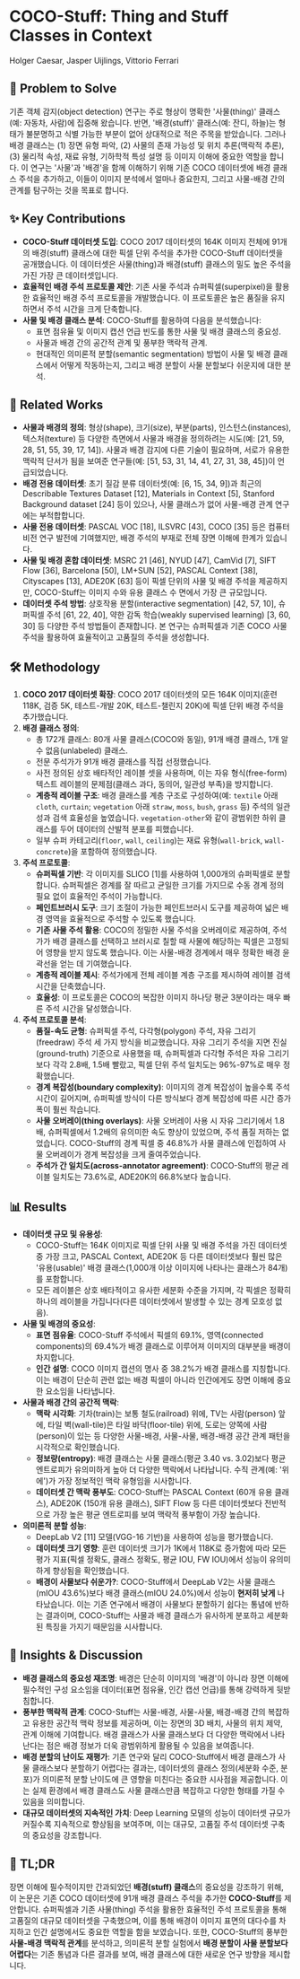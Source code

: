 # COCO-Stuff: Thing and Stuff Classes in Context

Holger Caesar, Jasper Uijlings, Vittorio Ferrari

## 🧩 Problem to Solve

기존 객체 감지(object detection) 연구는 주로 형상이 명확한 '사물(thing)' 클래스(예: 자동차, 사람)에 집중해 왔습니다. 반면, '배경(stuff)' 클래스(예: 잔디, 하늘)는 형태가 불분명하고 식별 가능한 부분이 없어 상대적으로 적은 주목을 받았습니다. 그러나 배경 클래스는 (1) 장면 유형 파악, (2) 사물의 존재 가능성 및 위치 추론(맥락적 추론), (3) 물리적 속성, 재료 유형, 기하학적 특성 설명 등 이미지 이해에 중요한 역할을 합니다. 이 연구는 '사물'과 '배경'을 함께 이해하기 위해 기존 COCO 데이터셋에 배경 클래스 주석을 추가하고, 이들이 이미지 분석에서 얼마나 중요한지, 그리고 사물-배경 간의 관계를 탐구하는 것을 목표로 합니다.

## ✨ Key Contributions

- **COCO-Stuff 데이터셋 도입**: COCO 2017 데이터셋의 164K 이미지 전체에 91개의 배경(stuff) 클래스에 대한 픽셀 단위 주석을 추가한 COCO-Stuff 데이터셋을 공개했습니다. 이 데이터셋은 사물(thing)과 배경(stuff) 클래스의 밀도 높은 주석을 가진 가장 큰 데이터셋입니다.
- **효율적인 배경 주석 프로토콜 제안**: 기존 사물 주석과 슈퍼픽셀(superpixel)을 활용한 효율적인 배경 주석 프로토콜을 개발했습니다. 이 프로토콜은 높은 품질을 유지하면서 주석 시간을 크게 단축합니다.
- **사물 및 배경 클래스 분석**: COCO-Stuff를 활용하여 다음을 분석했습니다:
  - 표면 점유율 및 이미지 캡션 언급 빈도를 통한 사물 및 배경 클래스의 중요성.
  - 사물과 배경 간의 공간적 관계 및 풍부한 맥락적 관계.
  - 현대적인 의미론적 분할(semantic segmentation) 방법이 사물 및 배경 클래스에서 어떻게 작동하는지, 그리고 배경 분할이 사물 분할보다 쉬운지에 대한 분석.

## 📎 Related Works

- **사물과 배경의 정의**: 형상($\text{shape}$), 크기($\text{size}$), 부분($\text{parts}$), 인스턴스($\text{instances}$), 텍스처($\text{texture}$) 등 다양한 측면에서 사물과 배경을 정의하려는 시도(예: [21, 59, 28, 51, 55, 39, 17, 14]). 사물과 배경 감지에 다른 기술이 필요하며, 서로가 유용한 맥락적 단서가 됨을 보여준 연구들(예: [51, 53, 31, 14, 41, 27, 31, 38, 45])이 언급되었습니다.
- **배경 전용 데이터셋**: 초기 질감 분류 데이터셋(예: [6, 15, 34, 9])과 최근의 Describable Textures Dataset [12], Materials in Context [5], Stanford Background dataset [24] 등이 있으나, 사물 클래스가 없어 사물-배경 관계 연구에는 부적합합니다.
- **사물 전용 데이터셋**: PASCAL VOC [18], ILSVRC [43], COCO [35] 등은 컴퓨터 비전 연구 발전에 기여했지만, 배경 주석의 부재로 전체 장면 이해에 한계가 있습니다.
- **사물 및 배경 혼합 데이터셋**: MSRC 21 [46], NYUD [47], CamVid [7], SIFT Flow [36], Barcelona [50], LM+SUN [52], PASCAL Context [38], Cityscapes [13], ADE20K [63] 등이 픽셀 단위의 사물 및 배경 주석을 제공하지만, COCO-Stuff는 이미지 수와 유용 클래스 수 면에서 가장 큰 규모입니다.
- **데이터셋 주석 방법**: 상호작용 분할(interactive segmentation) [42, 57, 10], 슈퍼픽셀 주석 [61, 22, 40], 약한 감독 학습(weakly supervised learning) [3, 60, 30] 등 다양한 주석 방법들이 존재합니다. 본 연구는 슈퍼픽셀과 기존 COCO 사물 주석을 활용하여 효율적이고 고품질의 주석을 생성합니다.

## 🛠️ Methodology

1. **COCO 2017 데이터셋 확장**: COCO 2017 데이터셋의 모든 164K 이미지(훈련 118K, 검증 5K, 테스트-개발 20K, 테스트-챌린지 20K)에 픽셀 단위 배경 주석을 추가했습니다.
2. **배경 클래스 정의**:
   - 총 172개 클래스: 80개 사물 클래스(COCO와 동일), 91개 배경 클래스, 1개 알 수 없음(unlabeled) 클래스.
   - 전문 주석가가 91개 배경 클래스를 직접 선정했습니다.
   - 사전 정의된 상호 배타적인 레이블 셋을 사용하며, 이는 자유 형식(free-form) 텍스트 레이블의 문제점(클래스 과다, 동의어, 일관성 부족)을 방지합니다.
   - **계층적 레이블 구조**: 배경 클래스를 계층 구조로 구성하여(예: `textile` 아래 `cloth`, `curtain`; `vegetation` 아래 `straw`, `moss`, `bush`, `grass` 등) 주석의 일관성과 검색 효율성을 높였습니다. `vegetation-other`와 같이 광범위한 하위 클래스를 두어 데이터의 산발적 분포를 피했습니다.
   - 일부 슈퍼 카테고리(`floor`, `wall`, `ceiling`)는 재료 유형(`wall-brick`, `wall-concrete`)을 포함하여 정의했습니다.
3. **주석 프로토콜**:
   - **슈퍼픽셀 기반**: 각 이미지를 SLICO [1]를 사용하여 1,000개의 슈퍼픽셀로 분할합니다. 슈퍼픽셀은 경계를 잘 따르고 균일한 크기를 가지므로 수동 경계 정의 필요 없이 효율적인 주석이 가능합니다.
   - **페인트브러시 도구**: 크기 조절이 가능한 페인트브러시 도구를 제공하여 넓은 배경 영역을 효율적으로 주석할 수 있도록 했습니다.
   - **기존 사물 주석 활용**: COCO의 정밀한 사물 주석을 오버레이로 제공하여, 주석가가 배경 클래스를 선택하고 브러시로 칠할 때 사물에 해당하는 픽셀은 고정되어 영향을 받지 않도록 했습니다. 이는 사물-배경 경계에서 매우 정확한 배경 윤곽선을 얻는 데 기여했습니다.
   - **계층적 레이블 제시**: 주석가에게 전체 레이블 계층 구조를 제시하여 레이블 검색 시간을 단축했습니다.
   - **효율성**: 이 프로토콜은 COCO의 복잡한 이미지 하나당 평균 3분이라는 매우 빠른 주석 시간을 달성했습니다.
4. **주석 프로토콜 분석**:
   - **품질-속도 균형**: 슈퍼픽셀 주석, 다각형(polygon) 주석, 자유 그리기(freedraw) 주석 세 가지 방식을 비교했습니다. 자유 그리기 주석을 지면 진실(ground-truth) 기준으로 사용했을 때, 슈퍼픽셀과 다각형 주석은 자유 그리기보다 각각 2.8배, 1.5배 빨랐고, 픽셀 단위 주석 일치도는 96%-97%로 매우 정확했습니다.
   - **경계 복잡성($\text{boundary complexity}$)**: 이미지의 경계 복잡성이 높을수록 주석 시간이 길어지며, 슈퍼픽셀 방식이 다른 방식보다 경계 복잡성에 따른 시간 증가폭이 훨씬 작습니다.
   - **사물 오버레이($\text{thing overlays}$)**: 사물 오버레이 사용 시 자유 그리기에서 1.8배, 슈퍼픽셀에서 1.2배의 유의미한 속도 향상이 있었으며, 주석 품질 저하는 없었습니다. COCO-Stuff의 경계 픽셀 중 46.8%가 사물 클래스에 인접하여 사물 오버레이가 경계 복잡성을 크게 줄여주었습니다.
   - **주석가 간 일치도($\text{across-annotator agreement}$)**: COCO-Stuff의 평균 레이블 일치도는 73.6%로, ADE20K의 66.8%보다 높습니다.

## 📊 Results

- **데이터셋 규모 및 유용성**:
  - COCO-Stuff는 164K 이미지로 픽셀 단위 사물 및 배경 주석을 가진 데이터셋 중 가장 크고, PASCAL Context, ADE20K 등 다른 데이터셋보다 훨씬 많은 '유용(usable)' 배경 클래스(1,000개 이상 이미지에 나타나는 클래스가 84개)를 포함합니다.
  - 모든 레이블은 상호 배타적이고 유사한 세분화 수준을 가지며, 각 픽셀은 정확히 하나의 레이블을 가집니다(다른 데이터셋에서 발생할 수 있는 경계 모호성 없음).
- **사물 및 배경의 중요성**:
  - **표면 점유율**: COCO-Stuff 주석에서 픽셀의 69.1%, 영역(connected components)의 69.4%가 배경 클래스로 이루어져 이미지의 대부분을 배경이 차지합니다.
  - **인간 설명**: COCO 이미지 캡션의 명사 중 38.2%가 배경 클래스를 지칭합니다. 이는 배경이 단순히 관련 없는 배경 픽셀이 아니라 인간에게도 장면 이해에 중요한 요소임을 나타냅니다.
- **사물과 배경 간의 공간적 맥락**:
  - **맥락 시각화**: 기차(train)는 보통 철도(railroad) 위에, TV는 사람(person) 앞에, 타일 벽(wall-tile)은 타일 바닥(floor-tile) 위에, 도로는 양쪽에 사람(person)이 있는 등 다양한 사물-배경, 사물-사물, 배경-배경 공간 관계 패턴을 시각적으로 확인했습니다.
  - **정보량($\text{entropy}$)**: 배경 클래스는 사물 클래스(평균 3.40 vs. 3.02)보다 평균 엔트로피가 유의미하게 높아 더 다양한 맥락에서 나타납니다. 수직 관계(예: '위에')가 가장 정보적인 맥락 유형임을 시사합니다.
  - **데이터셋 간 맥락 풍부도**: COCO-Stuff는 PASCAL Context (60개 유용 클래스), ADE20K (150개 유용 클래스), SIFT Flow 등 다른 데이터셋보다 전반적으로 가장 높은 평균 엔트로피를 보여 맥락적 풍부함이 가장 높습니다.
- **의미론적 분할 성능**:
  - DeepLab V2 [11] 모델(VGG-16 기반)을 사용하여 성능을 평가했습니다.
  - **데이터셋 크기 영향**: 훈련 데이터셋 크기가 1K에서 118K로 증가함에 따라 모든 평가 지표(픽셀 정확도, 클래스 정확도, 평균 IOU, FW IOU)에서 성능이 유의미하게 향상됨을 확인했습니다.
  - **배경이 사물보다 쉬운가?**: COCO-Stuff에서 DeepLab V2는 사물 클래스(mIOU 43.6%)보다 배경 클래스(mIOU 24.0%)에서 성능이 **현저히 낮게** 나타났습니다. 이는 기존 연구에서 배경이 사물보다 분할하기 쉽다는 통념에 반하는 결과이며, COCO-Stuff는 사물과 배경 클래스가 유사하게 분포하고 세분화된 특징을 가지기 때문임을 시사합니다.

## 🧠 Insights & Discussion

- **배경 클래스의 중요성 재조명**: 배경은 단순히 이미지의 '배경'이 아니라 장면 이해에 필수적인 구성 요소임을 데이터(표면 점유율, 인간 캡션 언급)를 통해 강력하게 뒷받침합니다.
- **풍부한 맥락적 관계**: COCO-Stuff는 사물-배경, 사물-사물, 배경-배경 간의 복잡하고 유용한 공간적 맥락 정보를 제공하며, 이는 장면의 3D 배치, 사물의 위치 제약, 관계 이해에 기여합니다. 배경 클래스가 사물 클래스보다 더 다양한 맥락에서 나타난다는 점은 배경 정보가 더욱 광범위하게 활용될 수 있음을 보여줍니다.
- **배경 분할의 난이도 재평가**: 기존 연구와 달리 COCO-Stuff에서 배경 클래스가 사물 클래스보다 분할하기 어렵다는 결과는, 데이터셋의 클래스 정의(세분화 수준, 분포)가 의미론적 분할 난이도에 큰 영향을 미친다는 중요한 시사점을 제공합니다. 이는 실제 환경에서 배경 클래스도 사물 클래스만큼 복잡하고 다양한 형태를 가질 수 있음을 의미합니다.
- **대규모 데이터셋의 지속적인 가치**: Deep Learning 모델의 성능이 데이터셋 규모가 커질수록 지속적으로 향상됨을 보여주며, 이는 대규모, 고품질 주석 데이터셋 구축의 중요성을 강조합니다.

## 📌 TL;DR

장면 이해에 필수적이지만 간과되었던 **배경(stuff) 클래스**의 중요성을 강조하기 위해, 이 논문은 기존 COCO 데이터셋에 91개 배경 클래스 주석을 추가한 **COCO-Stuff**를 제안합니다. 슈퍼픽셀과 기존 사물(thing) 주석을 활용한 효율적인 주석 프로토콜을 통해 고품질의 대규모 데이터셋을 구축했으며, 이를 통해 배경이 이미지 표면의 대다수를 차지하고 인간 설명에서도 중요한 역할을 함을 보였습니다. 또한, COCO-Stuff의 풍부한 **사물-배경 맥락적 관계**를 분석하고, 의미론적 분할 실험에서 **배경 분할이 사물 분할보다 어렵다**는 기존 통념과 다른 결과를 보여, 배경 클래스에 대한 새로운 연구 방향을 제시합니다.
